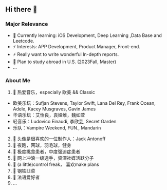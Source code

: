 ## Hi there 👋
### Major Relevance
- 🌱 Currently learning: iOS Development, Deep Learning ,Data Base and Leetcode.
- ⚡ Interests: APP Development, Product Manager, Front-end.
- ⚡ Really want to write wonderful In-depth reports.
- 🤔 Plan to study abroad in U.S. (2023Fall, Master)
- ...

### About Me
1. 🔭 热爱音乐，especially 欧美 && Classic
- 欧美乐坛：Sufjan Stevens, Taylor Swift, Lana Del Rey, Frank Ocean, Adele, Kacey Musgraves, Gavin James
- 华语乐坛：艾怡良，袁娅维，魏如萱
- 轻音乐：Ludovico Einaudi, 李欣芸, Secret Garden
- 乐队：Vampire Weekend, FUN., Mandarin
2. 🔭 头像是很喜欢的一位制作人：Jack Antonoff
3. 🔭 夜跑，网球，羽毛球，健身
4. 🔭 极度挑食患者，中度强迫症患者
5. 🔭 网上冲浪一级选手，资深社媒活跃分子
6. 🔭 (a little)control freak， 喜欢make plans
7. 🔭 钢铁韭菜
8. 🔭 法语爱好者
9. ...

<!--
Here are some ideas to get you started:
- 🔭 I’m currently working on ...
- 🌱 I’m currently learning IOS Development, Deep Learning, Data Base.
- 👯 I’m looking to collaborate on 
- 🤔 I’m looking for help with ...
- 💬 Ask me about ...
- 📫 How to reach me: ...
- 😄 Pronouns: ...
- ⚡ Fun fact: ...
-->
